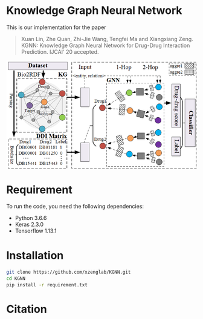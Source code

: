 # Knowledge Graph Neural Network
This is our implementation for the paper
> Xuan Lin, Zhe Quan, Zhi-Jie Wang, Tengfei Ma and Xiangxiang Zeng. KGNN: Knowledge Graph Neural Network for Drug-Drug Interaction Prediction. IJCAI' 20 accepted.

<img align="center" src="Figure1.png">

# Requirement
To run the code, you need the following dependencies:
* Python 3.6.6
* Keras 2.3.0
* Tensorflow 1.13.1

# Installation
```bash
git clone https://github.com/xzenglab/KGNN.git
cd KGNN
pip install -r requirement.txt
```

# Citation
